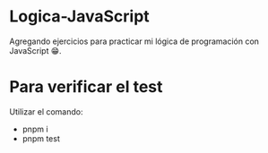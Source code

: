 # Logica-JavaScript

Agregando ejercicios para practicar mi lógica de programación con JavaScript 😁.

# Para verificar el test

Utilizar el comando:

- pnpm i
- pnpm test
